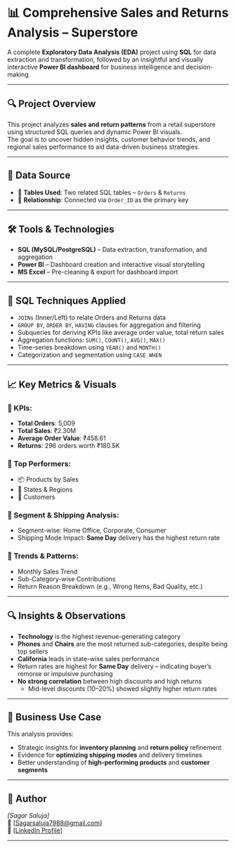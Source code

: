 # 📊 Comprehensive Sales and Returns Analysis – Superstore

A complete **Exploratory Data Analysis (EDA)** project using **SQL** for data extraction and transformation, followed by an insightful and visually interactive **Power BI dashboard** for business intelligence and decision-making.

---

## 🔍 Project Overview

This project analyzes **sales and return patterns** from a retail superstore using structured SQL queries and dynamic Power BI visuals.  
The goal is to uncover hidden insights, customer behavior trends, and regional sales performance to aid data-driven business strategies.

---

## 💾 Data Source

- 📁 **Tables Used**: Two related SQL tables – `Orders` & `Returns`  
- 📎 **Relationship**: Connected via `Order_ID` as the primary key

---

## 🛠️ Tools & Technologies

- **SQL (MySQL/PostgreSQL)** – Data extraction, transformation, and aggregation  
- **Power BI** – Dashboard creation and interactive visual storytelling  
- **MS Excel** – Pre-cleaning & export for dashboard import

---

## 🧮 SQL Techniques Applied

- `JOINs` (Inner/Left) to relate Orders and Returns data  
- `GROUP BY`, `ORDER BY`, `HAVING` clauses for aggregation and filtering  
- Subqueries for deriving KPIs like average order value, total return sales  
- Aggregation functions: `SUM()`, `COUNT()`, `AVG()`, `MAX()`  
- Time-series breakdown using `YEAR()` and `MONTH()`  
- Categorization and segmentation using `CASE WHEN`

---

## 📈 Key Metrics & Visuals

### 🔹 KPIs:
- **Total Orders**: 5,009  
- **Total Sales**: ₹2.30M  
- **Average Order Value**: ₹458.61  
- **Returns**: 296 orders worth ₹180.5K

### 🔹 Top Performers:
- 📦 Products by Sales  
- 📍 States & Regions  
- 👤 Customers

### 🔹 Segment & Shipping Analysis:
- Segment-wise: Home Office, Corporate, Consumer  
- Shipping Mode Impact: **Same Day** delivery has the highest return rate

### 🔹 Trends & Patterns:
- Monthly Sales Trend  
- Sub-Category-wise Contributions  
- Return Reason Breakdown (e.g., Wrong Items, Bad Quality, etc.)

---

## 🔍 Insights & Observations

- **Technology** is the highest revenue-generating category  
- **Phones** and **Chairs** are the most returned sub-categories, despite being top sellers  
- **California** leads in state-wise sales performance  
- Return rates are highest for **Same Day** delivery – indicating buyer’s remorse or impulsive purchasing  
- **No strong correlation** between high discounts and high returns  
  - Mid-level discounts (10–20%) showed slightly higher return rates

---

## 🎯 Business Use Case

This analysis provides:

- Strategic insights for **inventory planning** and **return policy** refinement  
- Evidence for **optimizing shipping modes** and delivery timelines  
- Better understanding of **high-performing products** and **customer segments**

---

## 👤 Author

*[Sagar Saluja]*  
📧 [Sagarsaluja7988@gmail.com]  
🔗 [[LinkedIn Profile](https://www.linkedin.com/in/sagar-saluja-665446216/)]

---
